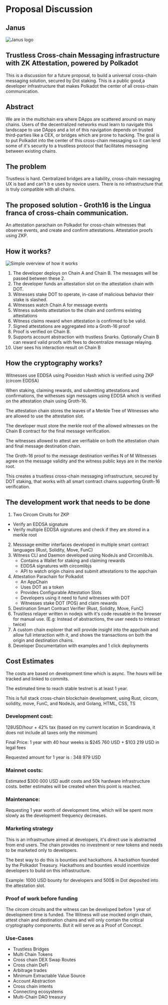 # Proposal Discussion

## Janus

![Janus logo](janus.png)
##  Trustless Cross-chain Messaging infrastructure with ZK Attestation, powered by Polkadot

This is a discussion for a future proposal, to build a universal cross-chain messaging solution, secured by Dot staking. This is a public good,a developer infrastructure that makes Polkadot the center of all cross-chain communication.

## Abstract

We are in the multichain era where DApps are scattered around on many chains. Users of the decentralized networks must learn to navigate this landscape to use DApps and a lot of this navigation depends on trusted third-parties like a CEX, or bridges which are prone to hacking. The goal is to put Polkadot into the center of this cross-chain messaging so it can lend some of it's security to a trustless protocol that facilitates messaging between existing chains.

## The problem

Trustless is hard. Centralized bridges are a liability, cross-chain messaging UX is bad and can't b e uses by novice users. There is no infrastructure that is truly compatible with all chains.

## The proposed solution - Groth16 is the Lingua franca of cross-chain communication.

An attestation parachain on Polkadot for cross-chain witnesses that observe events, and create and confirm attestations.
Attestation proofs using ZKP. 


## How it works?

![Simple overview of how it works](simple_overview.png "Simple Overview")

1. The developer deploys on Chain A and Chain B. The messages will be passed between these 2.
2. The developer funds an attestation slot on the attestation chain with DOT.
3. Witnesses stake DOT to operate, in-case of malicious behavior their stake is slashed.
4. Witnesses watch Chain A for message events
5. Witness submits attestation to the chain and confirms existing attestations
6. Witness claims reward when attestation is confirmed to be valid.
7. Signed attestations are aggregated into a Groth-16 proof
8. Proof is verified on Chain B.
9. Supports account abstraction with trustless Snarks. Optionally Chain B can reward valid proofs with fees to decentralize message relaying.
10. User sees his interaction result on Chain B 

## How the cryptography works?

Witnesses use EDDSA using Poseidon Hash which is verified using ZKP (circom EDDSA)

When staking, claiming rewards, and submitting attestations and confirmations, the withesses sign messages using EDDSA which is verified on the attestation chain using Groth-16.

The attestation chain stores the leaves of a  Merkle Tree of Witnesses who are allowed to use the attestation slot.

The developer must store the merkle root of the allowed witnesses on the Chain B contract for the final message verification.

The witnesses allowed to attest are verifiable on both the attestation chain and final message destination chain.

The Groth-16 proof to the message destination verifies N of M Witnesses agree on the message validity and the witness public keys are in the merkle root.


This creates a trustless cross-chain messaging infrastructure, secured by DOT staking, that works with all smart contract chains supporting Groth-16 verification.

## The development work that needs to be done

1. Two Circom Ciruits for ZKP
  * Verify an EDDSA signature
  * Verify multiple EDDSA signatures and check if they are stored in a merkle root
2. Messsage emitter interfaces developed in multiple smart contract languages (Rust, Solidity, Move, FunC)
3. Witness CLI and Daemon developed using NodeJs and CircomlibJs.
   * Contains a Wallet for staking and claiming rewards
   * EDDSA signatures with circomlibjs
   * API to watch origin chains and submit attestations to the appchain
4. Attestation Parachain for Polkadot
   * An AppChain
   * Uses DOT as a token
   * Provides Configurable Attestation Slots
   * Developers using it need to fund witnesses with DOT
   * Witnesses stake DOT (POS) and claim rewards
5. Destination Smart Contract Verifier (Rust, Solidity, Move, FunC) 
6. Trustless relayer written in nodejs with it's code reusable in the browser for manual use. (E.g: Instead of abstractions, the user needs to interact twice)
7. A custom chain explorer that will provide insight into the appchain and allow full interaction with it, and shows the transactions on both the origin and destination chains.
8. Developer Documentation with examples and 1 click deployments

## Cost Estimates
The costs are based on development time which is async. 
The hours will be tracked and linked to commits.

The estimated time to reach stable testnet is at least 1 year. 

This is full stack cross-chain blockchain development, using Rust, circom, solidity, move, FunC, and NodeJs, and Golang, HTML, CSS, TS

### Development cost:

128USD/hour + 42% tax (based on my current location in Scandinavia, it does not include all taxes only the minimum)

Final Price: 1 year with 40 hour weeks is $245 760 USD + $103 219 USD in legal fees
 
Requested amount for 1 year is : 348 979 USD

### Mainnet costs:
Estimated $300 000 USD audit costs and 50k hardware infrastructure costs. better estimates will be created when this point is reached.

### Maintenance:
Requesting 1 year worth of development time, which will be spent more slowly as the development frequency decreases. 

### Marketing strategy
This is an infrastructure aimed at developers, it's direct use is abstracted from end users. 
The chain provides no investment or new tokens and needs to be marketed only to developers.

The best way to do this is bounties and hackathons. A hackathon founded by the Polkadot Treasury.
Hackathons and bounties would incentivize developers to build on this infrastructure.

Example: 1000 USD bounty for developers and 500$ in Dot deposited into the attestation slot.

### Proof of work before funding
The circom circuits and the witness can be developed before 1 year of development time is funded. The Witness will use mocked origin chain, attest chain and destination chains and will only contain the critical cryptography components.
But it will serve as a Proof of Concept.

### Use-Cases
* Trustless Bridges
* Multi Chain Tokens
* Cross chain DEX Swap Routes
* Cross chain DeFi
* Arbitrage trades
* Minimum Extractable Value Source
* Account Abstraction
* Cross chain intents
* Connecting ecosystems
* Multi-Chain DAO treasury
